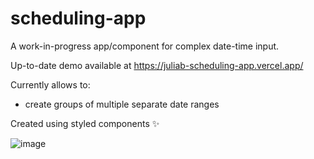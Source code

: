 # scheduling-app
A work-in-progress app/component for complex date-time input. 

Up-to-date demo available at https://juliab-scheduling-app.vercel.app/

Currently allows to:
- create groups of multiple separate date ranges

Created using styled components ✨

![image](https://user-images.githubusercontent.com/67067000/170791194-af0c3a84-ddf0-4b56-a256-21af13f3234e.png)
